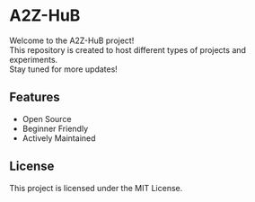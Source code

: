 # A2Z-HuB

Welcome to the A2Z-HuB project!  
This repository is created to host different types of projects and experiments.  
Stay tuned for more updates!

## Features
- Open Source
- Beginner Friendly
- Actively Maintained

## License
This project is licensed under the MIT License.
